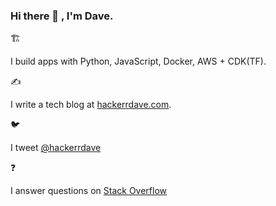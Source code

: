 ### Hi there 👋 , I'm Dave.

:building_construction:

I build apps with Python, JavaScript, Docker, AWS + CDK(TF).

:writing_hand:

I write a tech blog at [hackerrdave.com](https://hackerrdave.com).

:bird:

I tweet [@hackerrdave](https://twitter.com/hackerrdave)

:question:

I answer questions on [Stack Overflow](https://stackoverflow.com/users/2692595/hackerrdave)

